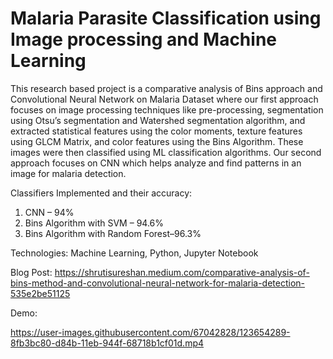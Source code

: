 # Malaria Parasite Classification using Image processing and Machine Learning

This research based project is a comparative analysis of Bins approach and Convolutional Neural Network on Malaria Dataset where our first approach focuses on image processing techniques like pre-processing, segmentation using Otsu’s segmentation and Watershed segmentation algorithm, and extracted statistical features using the color moments, texture features using GLCM Matrix, and color features using the Bins Algorithm. These images were then classified using ML classification algorithms. Our second approach focuses on CNN which helps analyze and find patterns in an image for malaria detection.

Classifiers Implemented and their accuracy:
1. CNN – 94%
2. Bins Algorithm with SVM – 94.6%
3. Bins Algorithm with Random Forest–96.3%

Technologies: Machine Learning, Python, Jupyter Notebook

Blog Post: https://shrutisureshan.medium.com/comparative-analysis-of-bins-method-and-convolutional-neural-network-for-malaria-detection-535e2be51125

Demo:

https://user-images.githubusercontent.com/67042828/123654289-8fb3bc80-d84b-11eb-944f-68718b1cf01d.mp4


